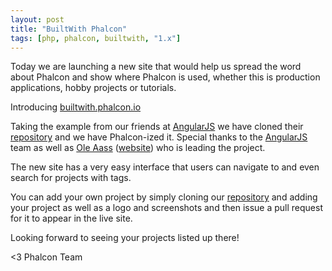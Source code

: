 ```yaml
---
layout: post
title: "BuiltWith Phalcon"
tags: [php, phalcon, builtwith, "1.x"]
---
```

Today we are launching a new site that would help us spread the word about Phalcon and show where Phalcon is used, whether this is production applications, hobby projects or tutorials.

Introducing [builtwith.phalcon.io](http://builtwith.phalcon.io)

Taking the example from our friends at [AngularJS](http://www.angularjs.org) we have cloned their [repository](https://github.com/angular/builtwith.angularjs.org) and we have Phalcon-ized it. Special thanks to the [AngularJS](http://en.wikipedia.org/wiki/AngularJS) team as well as [Ole Aass](https://github.com/oaass) ([website](http://oleaass.com)) who is leading the project.

<!--more-->
The new site has a very easy interface that users can navigate to and even search for projects with tags. 

You can add your own project by simply cloning our [repository](https://github.com/phalcon/builtwith) and adding your project as well as a logo and screenshots and then issue a pull request for it to appear in the live site.

Looking forward to seeing your projects listed up there!


<3 Phalcon Team

